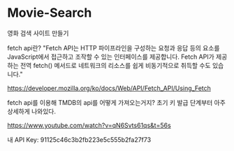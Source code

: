 # Movie-Search
영화 검색 사이트 만들기


fetch api란? 
"Fetch API는 HTTP 파이프라인을 구성하는 요청과 응답 등의 요소를 JavaScript에서 접근하고 조작할 수 있는 인터페이스를 제공합니다. Fetch API가 제공하는 전역 fetch() 메서드로 네트워크의 리소스를 쉽게 비동기적으로 취득할 수도 있습니다."

https://developer.mozilla.org/ko/docs/Web/API/Fetch_API/Using_Fetch

fetch api를 이용해 TMDB의 api를 어떻게 가져오는거지?
초기 키 발급 단계부터 아주 상세하게 나와있다.

https://www.youtube.com/watch?v=qN6Svts61qs&t=56s


내 API Key: 91125c46c3b2fb223e5c555b2fa27f73


